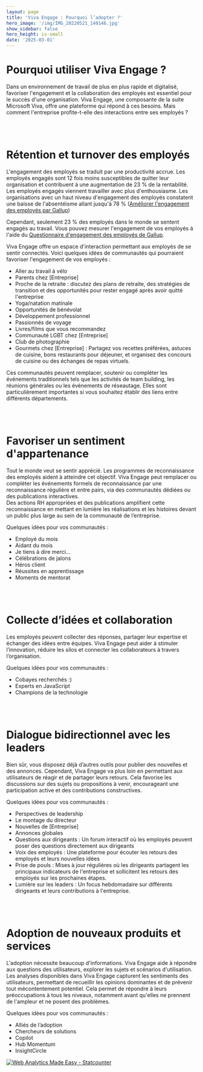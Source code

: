 ```yaml
---
layout: page
title: 'Viva Engage : Pourquoi l’adopter ?'
hero_image: '/img/IMG_20220521_140146.jpg'
show_sidebar: false
hero_height: is-small
date: '2025-03-01'
---
```




# Pourquoi utiliser Viva Engage ?

Dans un environnement de travail de plus en plus rapide et digitalisé, favoriser l'engagement et la collaboration des employés est essentiel pour le succès d'une organisation. Viva Engage, une composante de la suite Microsoft Viva, offre une plateforme qui répond à ces besoins. Mais comment l'entreprise profite-t-elle des interactions entre ses employés ?  

<br/><br/>

# Rétention et turnover des employés  

L'engagement des employés se traduit par une productivité accrue. Les employés engagés sont 12 fois moins susceptibles de quitter leur organisation et contribuent à une augmentation de 23 % de la rentabilité. Les employés engagés viennent travailler avec plus d'enthousiasme. Les organisations avec un haut niveau d'engagement des employés constatent une baisse de l'absentéisme allant jusqu'à 78 % ([Améliorer l'engagement des employés par Gallup](https://www.gallup.com/workplace/285674/improve-employee-engagement-workplace.aspx))  

Cependant, seulement 23 % des employés dans le monde se sentent engagés au travail. Vous pouvez mesurer l'engagement de vos employés à l'aide du [Questionnaire d'engagement des employés de Gallup](https://www.gallup.com/q12/).  

Viva Engage offre un espace d'interaction permettant aux employés de se sentir connectés. Voici quelques idées de communautés qui pourraient favoriser l'engagement de vos employés :  

* Aller au travail à vélo  
* Parents chez [Entreprise]  
* Proche de la retraite : discutez des plans de retraite, des stratégies de transition et des opportunités pour rester engagé après avoir quitté l'entreprise  
* Yoga/natation matinale  
* Opportunités de bénévolat  
* Développement professionnel  
* Passionnés de voyage  
* Livres/films que vous recommandez  
* Communauté LGBT chez [Entreprise]  
* Club de photographie  
* Gourmets chez [Entreprise] : Partagez vos recettes préférées, astuces de cuisine, bons restaurants pour déjeuner, et organisez des concours de cuisine ou des échanges de repas virtuels.  

Ces communautés peuvent remplacer, soutenir ou compléter les événements traditionnels tels que les activités de team building, les réunions générales ou les événements de réseautage. Elles sont particulièrement importantes si vous souhaitez établir des liens entre différents départements.  


<br/><br/>

# Favoriser un sentiment d'appartenance

Tout le monde veut se sentir apprécié. Les programmes de reconnaissance des employés aident à atteindre cet objectif. Viva Engage peut remplacer ou compléter les événements formels de reconnaissance par une reconnaissance régulière et entre pairs, via des communautés dédiées ou des publications interactives.  
Des actions RH appropriées et des publications amplifient cette reconnaissance en mettant en lumière les réalisations et les histoires devant un public plus large au sein de la communauté de l’entreprise.  

Quelques idées pour vos communautés :  
* Employé du mois  
* Aidant du mois  
* Je tiens à dire merci...  
* Célébrations de jalons  
* Héros client  
* Réussites en apprentissage  
* Moments de mentorat  


<br/><br/>

# Collecte d’idées et collaboration

Les employés peuvent collecter des réponses, partager leur expertise et échanger des idées entre équipes. Viva Engage peut aider à stimuler l’innovation, réduire les silos et connecter les collaborateurs à travers l’organisation.  

Quelques idées pour vos communautés :  
* Cobayes recherchés :)  
* Experts en JavaScript  
* Champions de la technologie  


<br/><br/>

# Dialogue bidirectionnel avec les leaders

Bien sûr, vous disposez déjà d’autres outils pour publier des nouvelles et des annonces. Cependant, Viva Engage va plus loin en permettant aux utilisateurs de réagir et de partager leurs retours. Cela favorise les discussions sur des sujets ou propositions à venir, encourageant une participation active et des contributions constructives.  

Quelques idées pour vos communautés :  
* Perspectives de leadership  
* Le montage du directeur  
* Nouvelles de [Entreprise]  
* Annonces globales  
* Questions aux dirigeants : Un forum interactif où les employés peuvent poser des questions directement aux dirigeants  
* Voix des employés : Une plateforme pour écouter les retours des employés et leurs nouvelles idées  
* Prise de pouls : Mises à jour régulières où les dirigeants partagent les principaux indicateurs de l'entreprise et sollicitent les retours des employés sur les prochaines étapes.  
* Lumière sur les leaders : Un focus hebdomadaire sur différents dirigeants et leurs contributions à l'entreprise.  


<br/><br/>

# Adoption de nouveaux produits et services

L'adoption nécessite beaucoup d'informations. Viva Engage aide à répondre aux questions des utilisateurs, explorer les sujets et scénarios d'utilisation. Les analyses disponibles dans Viva Engage capturent les sentiments des utilisateurs, permettant de recueillir les opinions dominantes et de prévenir tout mécontentement potentiel. Cela permet de répondre à leurs préoccupations à tous les niveaux, notamment avant qu'elles ne prennent de l'ampleur et ne posent des problèmes.  

Quelques idées pour vos communautés :  
* Alliés de l’adoption  
* Chercheurs de solutions  
* Copilot  
* Hub Momentum  
* InsightCircle  









<!-- Default Statcounter code for whyvivaplusteams
https://powershellscripts.github.io/articles/en/Viva/whyviva/
-->
<script type="text/javascript">
var sc_project=13085848; 
var sc_invisible=1; 
var sc_security="4c9b32e5"; 
var sc_client_storage="disabled"; 
</script>
<script type="text/javascript"
src="https://www.statcounter.com/counter/counter.js"
async></script>
<noscript><div class="statcounter"><a title="Web Analytics
Made Easy - Statcounter" href="https://statcounter.com/"
target="_blank"><img class="statcounter"
src="https://c.statcounter.com/13085848/0/4c9b32e5/1/"
alt="Web Analytics Made Easy - Statcounter"
referrerPolicy="no-referrer-when-downgrade"></a></div></noscript>
<!-- End of Statcounter Code -->